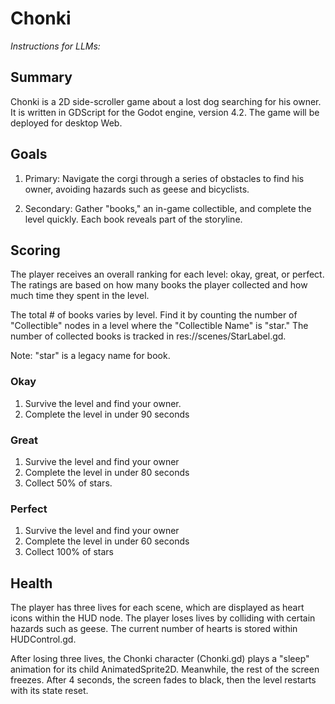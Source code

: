 # Chonki

*Instructions for LLMs:*

## Summary

Chonki is a 2D side-scroller game about a lost dog searching for his owner. It is written in GDScript for the Godot engine, version 4.2. The game will be deployed for desktop Web.

## Goals

1. Primary: Navigate the corgi through a series of obstacles to find his owner, avoiding hazards such as geese and bicyclists.

2. Secondary: Gather "books," an in-game collectible, and complete the level quickly. Each book reveals part of the storyline.

## Scoring

The player receives an overall ranking for each level: okay, great, or perfect. The ratings are based on how many books the player collected and how much time they spent in the level.

The total # of books varies by level. Find it by counting the number of "Collectible" nodes in a level where the "Collectible Name" is "star." The number of collected books is tracked in res://scenes/StarLabel.gd.

Note: "star" is a legacy name for book.

### Okay

1. Survive the level and find your owner.
2. Complete the level in under 90 seconds

### Great

1. Survive the level and find your owner
2. Complete the level in under 80 seconds
3. Collect 50% of stars.

### Perfect 

1. Survive the level and find your owner
2. Complete the level in under 60 seconds
3. Collect 100% of stars

## Health

The player has three lives for each scene, which are displayed as heart icons within the HUD node. The player loses lives by colliding with certain hazards such as geese. The current number of hearts is stored within HUDControl.gd.

After losing three lives, the Chonki character (Chonki.gd) plays a "sleep" animation for its child AnimatedSprite2D. Meanwhile, the rest of the screen freezes. After 4 seconds, the screen fades to black, then the level restarts with its state reset.